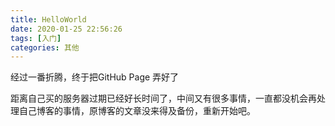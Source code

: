 ```yaml
---
title: HelloWorld
date: 2020-01-25 22:56:26
tags: [入门]
categories: 其他
---
```


经过一番折腾，终于把GitHub Page 弄好了

<!--more-->

距离自己买的服务器过期已经好长时间了，中间又有很多事情，一直都没机会再处理自己博客的事情，原博客的文章没来得及备份，重新开始吧。